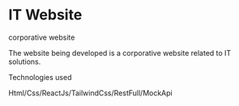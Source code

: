 # IT Website
corporative website

The website being developed is a corporative website related to IT solutions.

Technologies used

Html/Css/ReactJs/TailwindCss/RestFull/MockApi
